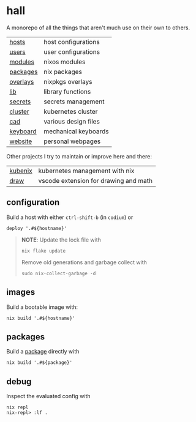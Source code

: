 # hall

A monorepo of all the things that aren't much use on their own to others.

|                                 |                      |
| ------------------------------- | -------------------- |
| [hosts](./hosts)                | host configurations  |
| [users](./users)                | user configurations  |
| [modules](./modules)            | nixos modules        |
| [packages](./packages)          | nix packages         |
| [overlays](./overlays)          | nixpkgs overlays     |
| [lib](./lib)                    | library functions    |
| [secrets](./secrets)            | secrets management   |
| [cluster](./cluster)            | kubernetes cluster   |
| [cad](./cad)                    | various design files |
| [keyboard](./packages/keyboard) | mechanical keyboards |
| [website](./website)            | personal webpages    |

Other projects I try to maintain or improve here and there:

|                                            |                                       |
| ------------------------------------------ | ------------------------------------- |
| [kubenix](https://github.com/hall/kubenix) | kubernetes management with nix        |
| [draw](https://github.com/hall/draw)       | vscode extension for drawing and math |

## configuration

Build a host with either `ctrl-shift-b` (in `codium`) or

    deploy '.#${hostname}'

> **NOTE**:
> Update the lock file with
>
>     nix flake update
>
> Remove old generations and garbage collect with
>
>     sudo nix-collect-garbage -d

## images

Build a bootable image with:

    nix build '.#${hostname}'

## packages

Build a [package](./packages) directly with

    nix build '.#${package}'

## debug

Inspect the evaluated config with

    nix repl
    nix-repl> :lf .

